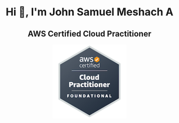 <h1 align="center">Hi 👋, I'm John Samuel Meshach A</h1>
<h2 align="center">AWS Certified Cloud Practitioner</h2>

<p align="center">
  <a href="https://www.credly.com/badges/5c90dc5d-ba6f-416a-bab2-56f694e1d87e/public_url">
    <img src="aws-badge.png" width="200"/>
  </a>
</p>
